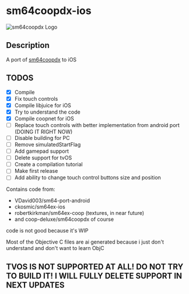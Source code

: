 # sm64coopdx-ios
![sm64coopdx Logo](textures/segment2/custom_coopdx_logo.rgba32.png)

## Description

A port of [sm64coopdx](https://github.com/coop-deluxe/sm64coopdx) to iOS

## TODOS 
 - [X] Compile
 - [X] Fix touch controls
 - [x] Compile libjuice for iOS
 - [x] Try to understand the code
 - [x] Compile coopnet for iOS
 - [ ] Replace touch controls with better implementation from android port (DOING IT RIGHT NOW)
 - [ ] Disable building for PC
 - [ ] Remove simulatedStartFlag
 - [ ] Add gamepad support
 - [ ] Delete support for tvOS
 - [ ] Create a compilation tutorial
 - [ ] Make first release
 - [ ] Add ability to change touch control buttons size and position

Contains code from:
 - VDavid003/sm64-port-android
 - ckosmic/sm64ex-ios
 - robertkirkman/sm64ex-coop (textures, in near future)
 - and coop-deluxe/sm64coopdx of course

code is not good because it's WIP

Most of the Objective C files are ai generated because i just don't understand and don't want to learn ObjC

## TVOS IS NOT SUPPORTED AT ALL! DO NOT TRY TO BUILD IT! I WILL FULLY DELETE SUPPORT IN NEXT UPDATES
